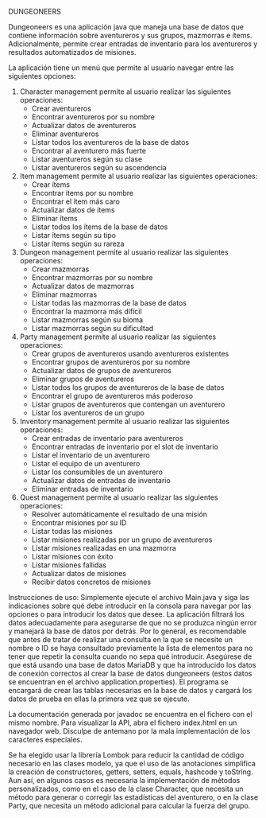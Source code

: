 DUNGEONEERS

Dungeoneers es una aplicación java que maneja una base de datos que contiene
información sobre aventureros y sus grupos, mazmorras e ítems. Adicionalmente,
permite crear entradas de inventario para los aventureros y resultados
automatizados de misiones.

La aplicación tiene un menú que permite al usuario navegar entre las
siguientes opciones:
1. Character management permite al usuario realizar las siguientes operaciones:
    - Crear aventureros
    - Encontrar aventureros por su nombre
    - Actualizar datos de aventureros
    - Eliminar aventureros
    - Listar todos los aventureros de la base de datos
    - Encontrar al aventurero más fuerte
    - Listar aventureros según su clase
    - Listar aventureros según su ascendencia
2. Item management permite al usuario realizar las siguientes operaciones:
    - Crear ítems
    - Encontrar ítems por su nombre
    - Encontrar el ítem más caro
    - Actualizar datos de ítems
    - Eliminar ítems
    - Listar todos los ítems de la base de datos
    - Listar ítems según su tipo
    - Listar ítems según su rareza
3. Dungeon management permite al usuario realizar las siguientes operaciones:
    - Crear mazmorras
    - Encontrar mazmorras por su nombre
    - Actualizar datos de mazmorras
    - Eliminar mazmorras
    - Listar todas las mazmorras de la base de datos
    - Encontrar la mazmorra más difícil
    - Listar mazmorras según su bioma
    - Listar mazmorras según su dificultad
4. Party management permite al usuario realizar las siguientes operaciones:
    - Crear grupos de aventureros usando aventureros existentes
    - Encontrar grupos de aventureros por su nombre
    - Actualizar datos de grupos de aventureros
    - Eliminar grupos de aventureros
    - Listar todos los grupos de aventureros de la base de datos
    - Encontrar el grupo de aventureros más poderoso
    - Listar grupos de aventureros que contengan un aventurero
    - Listar los aventureros de un grupo
5. Inventory management permite al usuario realizar las siguientes operaciones:
    - Crear entradas de inventario para aventureros
    - Encontrar entradas de inventario por el slot de inventario
    - Listar el inventario de un aventurero
    - Listar el equipo de un aventurero
    - Listar los consumibles de un aventurero
    - Actualizar datos de entradas de inventario
    - Eliminar entradas de inventario
6. Quest management permite al usuario realizar las siguientes operaciones:
    - Resolver automáticamente el resultado de una misión
    - Encontrar misiones por su ID
    - Listar todas las misiones
    - Listar misiones realizadas por un grupo de aventureros
    - Listar misiones realizadas en una mazmorra
    - Listar misiones con éxito
    - Listar misiones fallidas
    - Actualizar datos de misiones
    - Recibir datos concretos de misiones

Instrucciones de uso:
Simplemente ejecute el archivo Main.java y siga las indicaciones sobre qué debe
introducir en la consola para navegar por las opciones o para introducir los datos
que desee. La aplicación filtrará los datos adecuadamente para asegurarse de que
no se produzca ningún error y manejará la base de datos por detrás. 
Por lo general, es recomendable que antes de tratar de realizar una consulta en
la que se necesite un nombre o ID se haya consultado previamente la lista de
elementos para no tener que repetir la consulta cuando no sepa qué introducir.
Asegúrese de que está usando una base de datos MariaDB y que ha introducido los datos 
de conexión correctos al crear la base de datos dungeoneers (estos datos se
encuentran en el archivo application.properties). El programa se encargará de crear
las tablas necesarias en la base de datos y cargará los datos de prueba en ellas
la primera vez que se ejecute.

La documentación generada por javadoc se encuentra en el fichero con el mismo
nombre. Para visualizar la API, abra el fichero index.html en un navegador web.
Disculpe de antemano por la mala implementación de los caracteres especiales.

Se ha elegido usar la librería Lombok para reducir la cantidad de código
necesario en las clases modelo, ya que el uso de las anotaciones simplifica
la creación de constructores, getters, setters, equals, hashcode y toString.
Aun así, en algunos casos es necesaria la implementación de métodos personalizados, 
como en el caso de la clase Character, que necesita un método para generar o corregir
las estadísticas del aventurero, o en la clase Party, que necesita un método
adicional para calcular la fuerza del grupo.